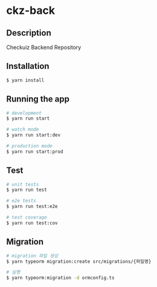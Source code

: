 # ckz-back

## Description

Checkuiz Backend Repository

## Installation

```bash
$ yarn install
```

## Running the app

```bash
# development
$ yarn run start

# watch mode
$ yarn run start:dev

# production mode
$ yarn run start:prod
```

## Test

```bash
# unit tests
$ yarn run test

# e2e tests
$ yarn run test:e2e

# test coverage
$ yarn run test:cov
```

## Migration

```bash
# migration 파일 생성
$ yarn typeorm migration:create src/migrations/{파일명}

# 실행
$ yarn typeorm:migration -d ormconfig.ts
```

